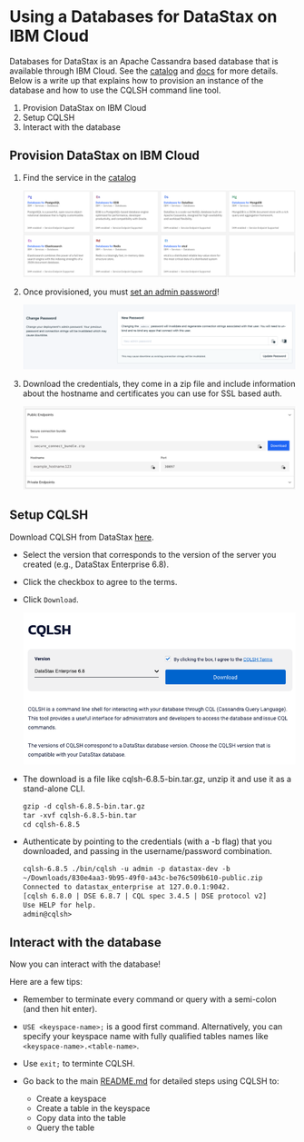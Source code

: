 # Using a Databases for DataStax on IBM Cloud

Databases for DataStax is an Apache Cassandra based database that is available through IBM Cloud. See the [catalog]() and [docs]() for more details. Below is a write up that explains how to provision an instance of the database and how to use the CQLSH command line tool.

1. Provision DataStax on IBM Cloud
1. Setup CQLSH
1. Interact with the database

## Provision DataStax on IBM Cloud

1. Find the service in the [catalog]()

   ![databases](images/databases.png)

1. Once provisioned, you must [set an admin password]()!

   ![password](images/password.png)

1. Download the credentials, they come in a zip file and include information about the hostname and certificates you can use for SSL based auth.

   ![secure_bundle](images/secure_bundle.png)

## Setup CQLSH

Download CQLSH from DataStax [here](https://downloads.datastax.com/#cqlsh).
* Select the version that corresponds to the version of the server you created (e.g., DataStax Enterprise 6.8).
* Click the checkbox to agree to the terms.
* Click `Download`.

   ![download_cqlsh](images/download_cqlsh.png)

* The download is a file like cqlsh-6.8.5-bin.tar.gz, unzip it and use it as a stand-alone CLI.

  ```shell
  gzip -d cqlsh-6.8.5-bin.tar.gz
  tar -xvf cqlsh-6.8.5-bin.tar
  cd cqlsh-6.8.5
  ```

* Authenticate by pointing to the credentials (with a -b flag) that you downloaded, and passing in the username/password combination.

  ```shell
  cqlsh-6.8.5 ./bin/cqlsh -u admin -p datastax-dev -b ~/Downloads/830e4aa3-9b95-49f0-a43c-be76c509b610-public.zip
  Connected to datastax_enterprise at 127.0.0.1:9042.
  [cqlsh 6.8.0 | DSE 6.8.7 | CQL spec 3.4.5 | DSE protocol v2]
  Use HELP for help.
  admin@cqlsh>
  ```

## Interact with the database

Now you can interact with the database!

Here are a few tips:

* Remember to terminate every command or query with a semi-colon (and then hit enter).

* `USE <keyspace-name>;` is a good first command. Alternatively, you can specify your keyspace name with fully qualified tables names like `<keyspace-name>.<table-name>`.

* Use `exit;` to terminte CQLSH.

* Go back to the main [README.md](../../README.md) for detailed steps using CQLSH to:
  * Create a keyspace
  * Create a table in the keyspace
  * Copy data into the table
  * Query the table

